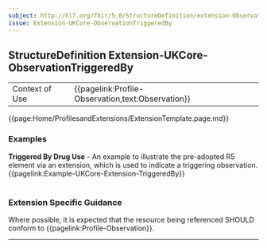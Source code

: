 ```yaml
---
subject: http://hl7.org/fhir/5.0/StructureDefinition/extension-Observation.triggeredBy
issue: Extension-UKCore-ObservationTriggeredBy
---
```

## StructureDefinition Extension-UKCore-ObservationTriggeredBy

<table id="addToTranspose">
<tr><td>Context of Use</td>
<td>{{pagelink:Profile-Observation,text:Observation}}</td>
</tr>
</table>

{{page:Home/ProfilesandExtensions/ExtensionTemplate.page.md}}

<div id="Examples" class="tabcontent">
  <h3>Examples</h3>
  <b>Triggered By Drug Use</b> - An example to illustrate the pre-adopted R5 element via an extension, which is used to indicate a triggering observation.<br>
  {{pagelink:Example-UKCore-Extension-TriggeredBy}}
  <br><br>
</div>

<h3 id="guidance-obstriggeredby">Extension Specific Guidance</h3>

Where possible, it is expected that the resource being referenced SHOULD conform to {{pagelink:Profile-Observation}}.

---